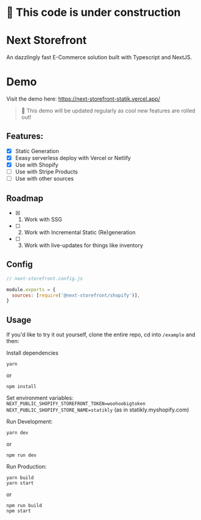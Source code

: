 # 🚧 This code is under construction

# Next Storefront

An dazzlingly fast E-Commerce solution built with Typescript and NextJS.

# Demo

Visit the demo here: https://next-storefront-statik.vercel.app/

> 📝 This demo will be updated regularly as cool new features are rolled out!

## Features:

- [x] Static Generation
- [x] Eeasy serverless deploy with Vercel or Netlify
- [x] Use with Shopify
- [ ] Use with Stripe Products
- [ ] Use with other sources

## Roadmap

- [x] 1. Work with SSG
- [ ] 2. Work with Incremental Static (Re)generation
- [ ] 3. Work with live-updates for things like inventory

## Config

```js
// next-storefront.config.js

module.exports = {
  sources: [require('@next-storefront/shopify')],
}
```

## Usage

If you'd like to try it out yourself, clone the entire repo, cd into `/example` and then:

Install dependencies

```
yarn
```

or

```
npm install
```

Set environment variables:  
`NEXT_PUBLIC_SHOPIFY_STOREFRONT_TOKEN=woohoobigtoken`  
`NEXT_PUBLIC_SHOPIFY_STORE_NAME=statikly` (as in statikly.myshopify.com)

Run Development:

```
yarn dev
```

or

```
npm run dev
```

Run Production:

```
yarn build
yarn start
```

or

```
npm run build
npm start
```
